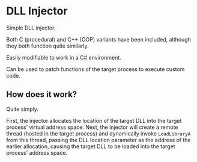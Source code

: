 # DLL Injector
Simple DLL injector.

Both C (procedural) and C++ (OOP) variants have been included, although they both function quite similarly.

Easily modifiable to work in a C# environment.

Can be used to patch functions of the target process to execute custom code.

## How does it work?
Quite simply.

First, the injector allocates the location of the target DLL into the target process' virtual address space. Next, the injector will create a remote thread (hosted in the target process) and dynamically invoke `LoadLibraryA` from this thread, passing the DLL location parameter as the address of the earlier allocation, causing the target DLL to be loaded into the target process' address space.
